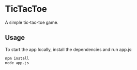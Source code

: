 # TicTacToe
A simple tic-tac-toe game.

## Usage
To start the app locally, install the dependencies and run app.js:

```sh
npm install
node app.js
```